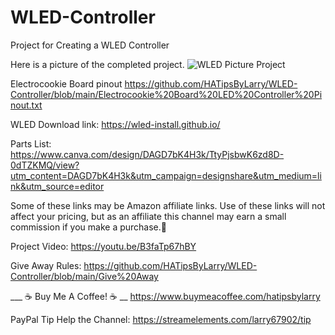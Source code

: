 # WLED-Controller

Project for Creating a WLED Controller

Here is a picture of the completed project.
![WLED Picture Project](https://github.com/HATipsByLarry/WLED-Controller/assets/49766850/45e97023-af6d-4c90-b62f-cd88125dec26)

Electrocookie Board pinout https://github.com/HATipsByLarry/WLED-Controller/blob/main/Electrocookie%20Board%20LED%20Controller%20Pinout.txt

WLED Download link: https://wled-install.github.io/

Parts List: https://www.canva.com/design/DAGD7bK4H3k/TtyPjsbwK6zd8D-0dTZKMQ/view?utm_content=DAGD7bK4H3k&utm_campaign=designshare&utm_medium=link&utm_source=editor

Some of these links may be Amazon affiliate links. Use of these links will not affect your pricing, but as an affiliate this channel may earn a small commission if you make a purchase.💖

Project Video: https://youtu.be/B3faTp67hBY

Give Away Rules: https://github.com/HATipsByLarry/WLED-Controller/blob/main/Give%20Away

___ ☕ Buy Me A Coffee! ☕ __ https://www.buymeacoffee.com/hatipsbylarry

PayPal Tip Help the Channel: https://streamelements.com/larry67902/tip
